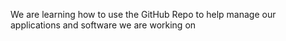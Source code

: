 We are learning how to use the GitHub Repo to help  manage our applications and software we are working on

